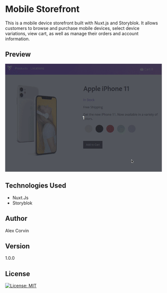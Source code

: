 # Mobile Storefront

This is a mobile device storefront built with Nuxt.js and Storyblok. It allows customers to browse and purchase mobile devices, select device variations, view cart, as well as manage their orders and account information.

## Preview

![preview](preview-nuxt-store.gif?raw=true)

## Technologies Used

- Nuxt.Js
- Storyblok

## Author

Alex Corvin

## Version

1.0.0

## License

[![License: MIT](https://img.shields.io/badge/License-MIT-yellow.svg)](https://opensource.org/licenses/MIT)
